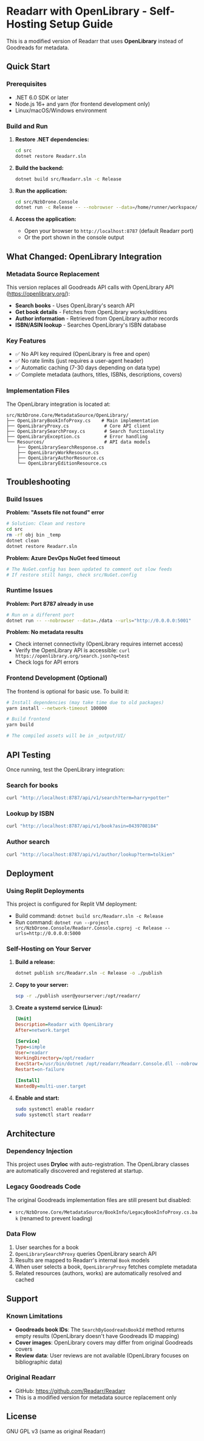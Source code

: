 # Readarr with OpenLibrary - Self-Hosting Setup Guide

This is a modified version of Readarr that uses **OpenLibrary** instead of Goodreads for metadata.

## Quick Start

### Prerequisites
- .NET 6.0 SDK or later
- Node.js 16+ and yarn (for frontend development only)
- Linux/macOS/Windows environment

### Build and Run

1. **Restore .NET dependencies:**
   ```bash
   cd src
   dotnet restore Readarr.sln
   ```

2. **Build the backend:**
   ```bash
   dotnet build src/Readarr.sln -c Release
   ```

3. **Run the application:**
   ```bash
   cd src/NzbDrone.Console
   dotnet run -c Release -- --nobrowser --data=/home/runner/workspace/.config
   ```

4. **Access the application:**
   - Open your browser to `http://localhost:8787` (default Readarr port)
   - Or the port shown in the console output

## What Changed: OpenLibrary Integration

### Metadata Source Replacement
This version replaces all Goodreads API calls with OpenLibrary API (https://openlibrary.org/):

- **Search books** - Uses OpenLibrary's search API
- **Get book details** - Fetches from OpenLibrary works/editions
- **Author information** - Retrieved from OpenLibrary author records
- **ISBN/ASIN lookup** - Searches OpenLibrary's ISBN database

### Key Features
- ✅ No API key required (OpenLibrary is free and open)
- ✅ No rate limits (just requires a user-agent header)
- ✅ Automatic caching (7-30 days depending on data type)
- ✅ Complete metadata (authors, titles, ISBNs, descriptions, covers)

### Implementation Files
The OpenLibrary integration is located at:
```
src/NzbDrone.Core/MetadataSource/OpenLibrary/
├── OpenLibraryBookInfoProxy.cs    # Main implementation
├── OpenLibraryProxy.cs             # Core API client
├── OpenLibrarySearchProxy.cs       # Search functionality
├── OpenLibraryException.cs         # Error handling
└── Resources/                      # API data models
    ├── OpenLibrarySearchResponse.cs
    ├── OpenLibraryWorkResource.cs
    ├── OpenLibraryAuthorResource.cs
    └── OpenLibraryEditionResource.cs
```

## Troubleshooting

### Build Issues

**Problem: "Assets file not found" error**
```bash
# Solution: Clean and restore
cd src
rm -rf obj bin _temp
dotnet clean
dotnet restore Readarr.sln
```

**Problem: Azure DevOps NuGet feed timeout**
```bash
# The NuGet.config has been updated to comment out slow feeds
# If restore still hangs, check src/NuGet.config
```

### Runtime Issues

**Problem: Port 8787 already in use**
```bash
# Run on a different port
dotnet run -- --nobrowser --data=./data --urls="http://0.0.0.0:5001"
```

**Problem: No metadata results**
- Check internet connectivity (OpenLibrary requires internet access)
- Verify the OpenLibrary API is accessible: `curl https://openlibrary.org/search.json?q=test`
- Check logs for API errors

### Frontend Development (Optional)

The frontend is optional for basic use. To build it:

```bash
# Install dependencies (may take time due to old packages)
yarn install --network-timeout 100000

# Build frontend
yarn build

# The compiled assets will be in _output/UI/
```

## API Testing

Once running, test the OpenLibrary integration:

### Search for books
```bash
curl "http://localhost:8787/api/v1/search?term=harry+potter"
```

### Lookup by ISBN
```bash
curl "http://localhost:8787/api/v1/book?asin=0439708184"
```

### Author search
```bash
curl "http://localhost:8787/api/v1/author/lookup?term=tolkien"
```

## Deployment

### Using Replit Deployments
This project is configured for Replit VM deployment:
- Build command: `dotnet build src/Readarr.sln -c Release`
- Run command: `dotnet run --project src/NzbDrone.Console/Readarr.Console.csproj -c Release --urls=http://0.0.0.0:5000`

### Self-Hosting on Your Server

1. **Build a release:**
   ```bash
   dotnet publish src/Readarr.sln -c Release -o ./publish
   ```

2. **Copy to your server:**
   ```bash
   scp -r ./publish user@yourserver:/opt/readarr/
   ```

3. **Create a systemd service (Linux):**
   ```ini
   [Unit]
   Description=Readarr with OpenLibrary
   After=network.target
   
   [Service]
   Type=simple
   User=readarr
   WorkingDirectory=/opt/readarr
   ExecStart=/usr/bin/dotnet /opt/readarr/Readarr.Console.dll --nobrowser --data=/var/lib/readarr
   Restart=on-failure
   
   [Install]
   WantedBy=multi-user.target
   ```

4. **Enable and start:**
   ```bash
   sudo systemctl enable readarr
   sudo systemctl start readarr
   ```

## Architecture

### Dependency Injection
This project uses **DryIoc** with auto-registration. The OpenLibrary classes are automatically discovered and registered at startup.

### Legacy Goodreads Code
The original Goodreads implementation files are still present but disabled:
- `src/NzbDrone.Core/MetadataSource/BookInfo/LegacyBookInfoProxy.cs.bak` (renamed to prevent loading)

### Data Flow
1. User searches for a book
2. `OpenLibrarySearchProxy` queries OpenLibrary search API
3. Results are mapped to Readarr's internal `Book` models
4. When user selects a book, `OpenLibraryProxy` fetches complete metadata
5. Related resources (authors, works) are automatically resolved and cached

## Support

### Known Limitations
- **Goodreads book IDs**: The `SearchByGoodreadsBookId` method returns empty results (OpenLibrary doesn't have Goodreads ID mapping)
- **Cover images**: OpenLibrary covers may differ from original Goodreads covers
- **Review data**: User reviews are not available (OpenLibrary focuses on bibliographic data)

### Original Readarr
- GitHub: https://github.com/Readarr/Readarr
- This is a modified version for metadata source replacement only

## License

GNU GPL v3 (same as original Readarr)
